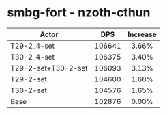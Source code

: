 # smbg-fort - nzoth-cthun
| Actor | DPS | Increase |
|---|:---:|:---:|
|T29-2_4-set|106641|3.66%|
|T30-2_4-set|106375|3.40%|
|T29-2-set+T30-2-set|106093|3.13%|
|T29-2-set|104600|1.68%|
|T30-2-set|104576|1.65%|
|Base|102876|0.00%|
